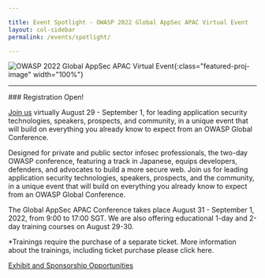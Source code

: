 ```yaml
---

title: Event Spotlight - OWASP 2022 Global AppSec APAC Virtual Event
layout: col-sidebar
permalink: /events/spotlight/

---
```

![OWASP 2022 Global AppSec APAC Virtual Event](https://virtual.globalappsec.org/assets/images/assets/images/APAC_Banner_810x400.jpeg){:class="featured-proj-image" width="100%"}

<hr>
### Registration Open!

[Join us](https://whova.com/portal/registration/ogauc_202211/) virtually August 29 - September 1, for leading application security technologies, speakers, prospects, and community, in a unique event that will build on everything you already know to expect from an OWASP Global Conference.  

Designed for private and public sector infosec professionals, the two-day OWASP conference, featuring a track in Japanese, equips developers, defenders, and advocates to build a more secure web.  Join us for leading application security technologies, speakers, prospects, and the community, in a unique event that will build on everything you already know to expect from an OWASP Global Conference.

The Global AppSec APAC Conference takes place August 31 - September 1, 2022, from 9:00 to 17:00 SGT. We are also offering educational 1-day and 2-day training courses on August 29-30. 

*Trainings require the purchase of a separate ticket. More information about the trainings, including ticket purchase please click here.

[Exhibit and Sponsorship Opportunities](https://d1keuthy5s86c8.cloudfront.net/static/ems/upload/files/AppSec_APAC_sponsorship.pdf) <br><br>
